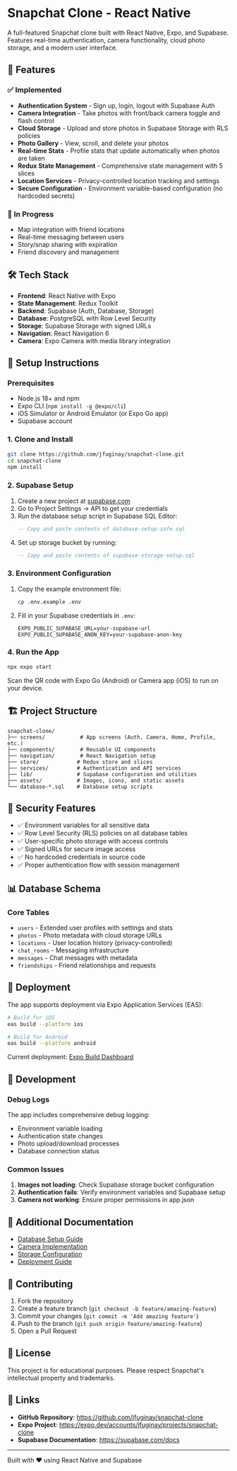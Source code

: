 # Snapchat Clone - React Native

A full-featured Snapchat clone built with React Native, Expo, and Supabase. Features real-time authentication, camera functionality, cloud photo storage, and a modern user interface.

## 🚀 Features

### ✅ Implemented
- **Authentication System** - Sign up, login, logout with Supabase Auth
- **Camera Integration** - Take photos with front/back camera toggle and flash control
- **Cloud Storage** - Upload and store photos in Supabase Storage with RLS policies
- **Photo Gallery** - View, scroll, and delete your photos
- **Real-time Stats** - Profile stats that update automatically when photos are taken
- **Redux State Management** - Comprehensive state management with 5 slices
- **Location Services** - Privacy-controlled location tracking and settings
- **Secure Configuration** - Environment variable-based configuration (no hardcoded secrets)

### 🔄 In Progress
- Map integration with friend locations
- Real-time messaging between users
- Story/snap sharing with expiration
- Friend discovery and management

## 🛠 Tech Stack

- **Frontend**: React Native with Expo
- **State Management**: Redux Toolkit
- **Backend**: Supabase (Auth, Database, Storage)
- **Database**: PostgreSQL with Row Level Security
- **Storage**: Supabase Storage with signed URLs
- **Navigation**: React Navigation 6
- **Camera**: Expo Camera with media library integration

## 📱 Setup Instructions

### Prerequisites
- Node.js 18+ and npm
- Expo CLI (`npm install -g @expo/cli`)
- iOS Simulator or Android Emulator (or Expo Go app)
- Supabase account

### 1. Clone and Install
```bash
git clone https://github.com/jfuginay/snapchat-clone.git
cd snapchat-clone
npm install
```

### 2. Supabase Setup
1. Create a new project at [supabase.com](https://supabase.com)
2. Go to Project Settings → API to get your credentials
3. Run the database setup script in Supabase SQL Editor:
   ```sql
   -- Copy and paste contents of database-setup-safe.sql
   ```
4. Set up storage bucket by running:
   ```sql
   -- Copy and paste contents of supabase-storage-setup.sql
   ```

### 3. Environment Configuration
1. Copy the example environment file:
   ```bash
   cp .env.example .env
   ```
2. Fill in your Supabase credentials in `.env`:
   ```
   EXPO_PUBLIC_SUPABASE_URL=your-supabase-url
   EXPO_PUBLIC_SUPABASE_ANON_KEY=your-supabase-anon-key
   ```

### 4. Run the App
```bash
npx expo start
```

Scan the QR code with Expo Go (Android) or Camera app (iOS) to run on your device.

## 🏗 Project Structure

```
snapchat-clone/
├── screens/           # App screens (Auth, Camera, Home, Profile, etc.)
├── components/        # Reusable UI components
├── navigation/        # React Navigation setup
├── store/            # Redux store and slices
├── services/         # Authentication and API services
├── lib/              # Supabase configuration and utilities
├── assets/           # Images, icons, and static assets
└── database-*.sql    # Database setup scripts
```

## 🔐 Security Features

- ✅ Environment variables for all sensitive data
- ✅ Row Level Security (RLS) policies on all database tables
- ✅ User-specific photo storage with access controls
- ✅ Signed URLs for secure image access
- ✅ No hardcoded credentials in source code
- ✅ Proper authentication flow with session management

## 📊 Database Schema

### Core Tables
- `users` - Extended user profiles with settings and stats
- `photos` - Photo metadata with cloud storage URLs
- `locations` - User location history (privacy-controlled)
- `chat_rooms` - Messaging infrastructure
- `messages` - Chat messages with metadata
- `friendships` - Friend relationships and requests

## 🚀 Deployment

The app supports deployment via Expo Application Services (EAS):

```bash
# Build for iOS
eas build --platform ios

# Build for Android  
eas build --platform android
```

Current deployment: [Expo Build Dashboard](https://expo.dev/accounts/jfuginay/projects/snapchat-clone)

## 🔧 Development

### Debug Logs
The app includes comprehensive debug logging:
- Environment variable loading
- Authentication state changes
- Photo upload/download processes
- Database connection status

### Common Issues
1. **Images not loading**: Check Supabase storage bucket configuration
2. **Authentication fails**: Verify environment variables and Supabase setup
3. **Camera not working**: Ensure proper permissions in app.json

## 📖 Additional Documentation

- [Database Setup Guide](DATABASE_FIX_GUIDE.md)
- [Camera Implementation](CAMERA_SETUP_GUIDE.md)
- [Storage Configuration](STORAGE_SETUP_GUIDE.md)
- [Deployment Guide](DEPLOYMENT_GUIDE.md)

## 🤝 Contributing

1. Fork the repository
2. Create a feature branch (`git checkout -b feature/amazing-feature`)
3. Commit your changes (`git commit -m 'Add amazing feature'`)
4. Push to the branch (`git push origin feature/amazing-feature`)
5. Open a Pull Request

## 📄 License

This project is for educational purposes. Please respect Snapchat's intellectual property and trademarks.

## 🔗 Links

- **GitHub Repository**: https://github.com/jfuginay/snapchat-clone
- **Expo Project**: https://expo.dev/accounts/jfuginay/projects/snapchat-clone
- **Supabase Documentation**: https://supabase.com/docs

---

Built with ❤️ using React Native and Supabase 